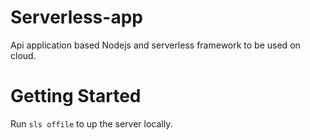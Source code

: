 # Serverless-app

Api application based Nodejs and serverless framework to be used on cloud.


# Getting Started

Run `sls offile` to up the server locally.